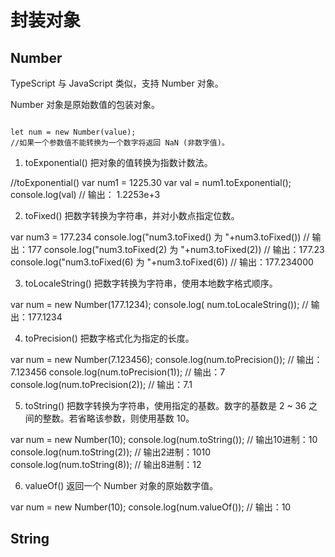 # 封装对象


## Number

TypeScript 与 JavaScript 类似，支持 Number 对象。

Number 对象是原始数值的包装对象。

```{code-block} ts

let num = new Number(value);
//如果一个参数值不能转换为一个数字将返回 NaN (非数字值)。
```

1.	toExponential()
把对象的值转换为指数计数法。

//toExponential() 
var num1 = 1225.30 
var val = num1.toExponential(); 
console.log(val) // 输出： 1.2253e+3


2.	toFixed()
把数字转换为字符串，并对小数点指定位数。

var num3 = 177.234 
console.log("num3.toFixed() 为 "+num3.toFixed())    // 输出：177
console.log("num3.toFixed(2) 为 "+num3.toFixed(2))  // 输出：177.23
console.log("num3.toFixed(6) 为 "+num3.toFixed(6))  // 输出：177.234000


3.	toLocaleString()
把数字转换为字符串，使用本地数字格式顺序。

var num = new Number(177.1234); 
console.log( num.toLocaleString());  // 输出：177.1234


4.	toPrecision()
把数字格式化为指定的长度。

var num = new Number(7.123456); 
console.log(num.toPrecision());  // 输出：7.123456 
console.log(num.toPrecision(1)); // 输出：7
console.log(num.toPrecision(2)); // 输出：7.1


5.	toString()
把数字转换为字符串，使用指定的基数。数字的基数是 2 ~ 36 之间的整数。若省略该参数，则使用基数 10。

var num = new Number(10); 
console.log(num.toString());  // 输出10进制：10
console.log(num.toString(2)); // 输出2进制：1010
console.log(num.toString(8)); // 输出8进制：12


6.	valueOf()
返回一个 Number 对象的原始数字值。

var num = new Number(10); 
console.log(num.valueOf()); // 输出：10



## String


